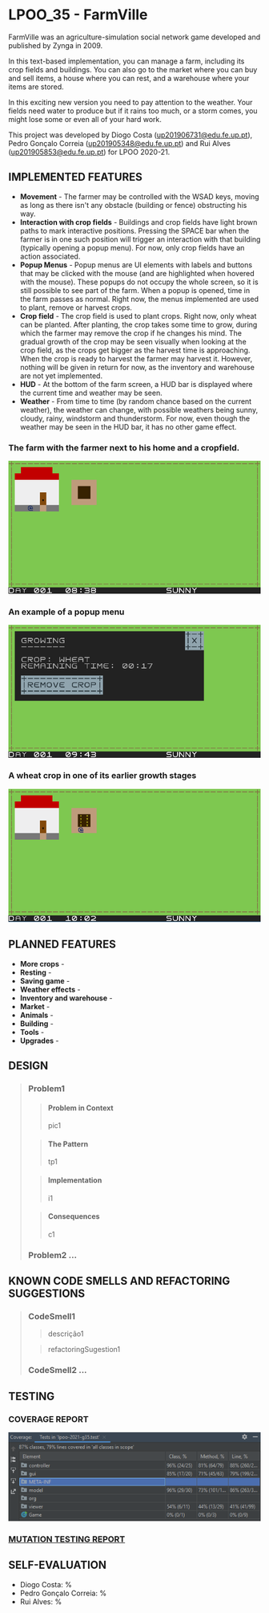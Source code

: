 # LPOO_35 - FarmVille

FarmVille was an agriculture-simulation social network game developed and published by Zynga in 2009.

In this text-based implementation, you can manage a farm, including its crop fields and buildings.
You can also go to the market where you can buy and sell items, a house where you can rest, and a 
warehouse where your items are stored.

In this exciting new version you need to pay attention to the weather. Your fields need water to produce
but if it rains too much, or a storm comes, you might lose some or even all of your hard work.

This project was developed by Diogo Costa (up201906731@edu.fe.up.pt), Pedro Gonçalo Correia (up201905348@edu.fe.up.pt) and Rui Alves (up201905853@edu.fe.up.pt) for LPOO 2020-21.


## IMPLEMENTED FEATURES

- **Movement** - The farmer may be controlled with the WSAD keys, moving
as long as there isn't any obstacle (building or fence) obstructing his
way.
- **Interaction with crop fields** - Buildings and crop fields have light brown paths to mark
interactive positions. Pressing the SPACE bar when the farmer is in one such
position will trigger an interaction with that building (typically opening a
popup menu). For now, only crop fields have an action associated.
- **Popup Menus** - Popup menus are UI elements with labels and buttons that may be
clicked with the mouse (and are highlighted when hovered with the mouse).
These popups do not occupy the whole screen, so it is still possible to see
part of the farm. When a popup is opened, time in the farm passes as normal.
Right now, the menus implemented are used to plant, remove or harvest crops.
- **Crop field** - The crop field is used to plant crops. Right now, only
wheat can be planted. After planting, the crop takes some time to grow, during
which the farmer may remove the crop if he changes his mind. The gradual growth
of the crop may be seen visually when looking at the crop field, as the crops
get bigger as the harvest time is approaching. When the crop is ready to harvest
the farmer may harvest it. However, nothing will be given in return for now, as
the inventory and warehouse are not yet implemented.
- **HUD** - At the bottom of the farm screen, a HUD bar is displayed where the current
time and weather may be seen.
- **Weather** - From time to time (by random chance based on the current weather),
the weather can change, with possible weathers being sunny, cloudy, rainy,
windstorm and thunderstorm. For now, even though the weather may be seen
in the HUD bar, it has no other game effect.

### The farm with the farmer next to his home and a cropfield.

![docs/screenshots/farm.png](screenshots/farm.png)

### An example of a popup menu

![docs/screenshots/popup_menu.png](screenshots/popup_menu.png)

### A wheat crop in one of its earlier growth stages

![docs/screenshots/crop_growing.png](screenshots/crop_growing.png)


## PLANNED FEATURES

- **More crops** -
- **Resting** -
- **Saving game** -
- **Weather effects** -
- **Inventory and warehouse** -
- **Market** -
- **Animals** -
- **Building** -
- **Tools** -
- **Upgrades** -

## DESIGN

> ### Problem1
>> #### Problem in Context
>> pic1
>
>> #### The Pattern
>> tp1
>
>> #### Implementation
>> i1
>
>> #### Consequences
>> c1
>
> ### Problem2 ...


## KNOWN CODE SMELLS AND REFACTORING SUGGESTIONS

> ### CodeSmell1
>> descrição1
>
>> refactoringSugestion1
>
> ### CodeSmell2 ...


## TESTING

### COVERAGE REPORT
![Coverage Report](screenshots/coverage.png)

### [MUTATION TESTING REPORT](../build/reports/pitest)


## SELF-EVALUATION

- Diogo Costa: %
- Pedro Gonçalo Correia: %
- Rui Alves: %
